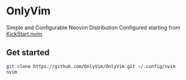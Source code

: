 # OnlyVim

Simple and Configurable Neovim Distribution
Configured starting from [KickStart.nvim](https://github.com/nvim-lua/kickstart.nvim)


## Get started
```sh
git clone https://github.com/OnlyVim/OnlyVim.git ~/.config/nvim
nvim
```
